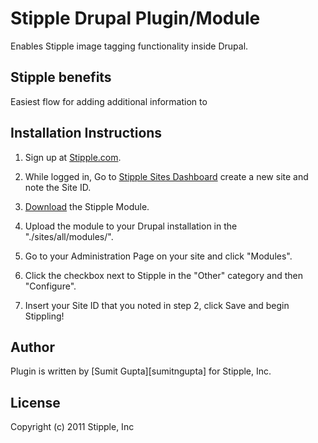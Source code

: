 # Stipple Drupal Plugin/Module
Enables Stipple image tagging functionality inside Drupal. 

## Stipple benefits
Easiest flow for adding additional information to 

## Installation Instructions

1. Sign up at [Stipple.com](http://stippleit.com/signup).

2. While logged in, Go to [Stipple Sites Dashboard](https://stipple.com/a#sites) create a new site and note the Site ID.

3. [Download](http://drupal.org/sandbox/sumitngupta/1079216) the Stipple Module.

4. Upload the module to your Drupal installation in the "./sites/all/modules/".

5. Go to your Administration Page on your site and click "Modules".

6. Click the checkbox next to Stipple in the "Other" category and then "Configure".

7. Insert your Site ID that you noted in step 2, click Save and begin Stippling!


## Author
Plugin is written by [Sumit Gupta][sumitngupta] for Stipple, Inc.

## License
Copyright (c) 2011 Stipple, Inc